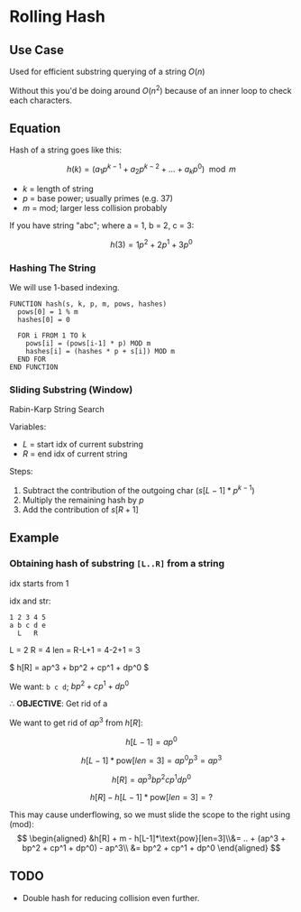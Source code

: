 # Rolling Hash

## Use Case

Used for efficient substring querying of a string $O(n)$

Without this you'd be doing around $O(n^2)$ because of an inner loop to check each characters.

## Equation

Hash of a string goes like this:

$$
h(k) = (a_1 p^{k-1} + a_2 p^{k-2} + ... + a_k p^0) \mod m
$$

- $k$ = length of string
- $p$ = base power; usually primes (e.g. 37)
- $m$ = mod; larger less collision probably

If you have string "abc"; where a = 1, b = 2, c = 3:

$$
h(3) = 1 p^2 + 2 p^1 + 3 p^0
$$

### Hashing The String

We will use 1-based indexing.

```
FUNCTION hash(s, k, p, m, pows, hashes)
  pows[0] = 1 % m
  hashes[0] = 0

  FOR i FROM 1 TO k
    pows[i] = (pows[i-1] * p) MOD m
    hashes[i] = (hashes * p + s[i]) MOD m
  END FOR
END FUNCTION
```

### Sliding Substring (Window)

Rabin-Karp String Search

Variables:

- $L$ = start idx of current substring
- $R$ = end idx of current string

Steps:

1. Subtract the contribution of the outgoing char ($s[L-1] * p^{k-1}$)
2. Multiply the remaining hash by $p$
3. Add the contribution of $s[R+1]$

## Example

### Obtaining hash of substring `[L..R]`  from a string

idx starts from 1

idx and str:

```
1 2 3 4 5
a b c d e
  L   R
```

L = 2
R = 4
len = R-L+1 = 4-2+1 = 3

$
h[R] = ap^3 + bp^2 + cp^1 + dp^0
$

We want: `b c d`; $bp^2 + cp^1 + dp^0$

$\therefore$ **OBJECTIVE**: Get rid of a

We want to get rid of $ap^3$ from $h[R]$:

$$
h[L-1] = a p^0
$$

$$
h[L-1] * \text{pow}[len=3] = ap^0 p^3 = ap^3
$$

$$
h[R] = ap^3 bp^2 cp^1 dp^0
$$

$$
h[R] - h[L-1]*\text{pow}[len=3] = ?
$$

This may cause underflowing, so we must slide the scope to the right using (mod):
$$
\begin{aligned}
&h[R] + m - h[L-1]*\text{pow}[len=3]\\&= .. + (ap^3 + bp^2 + cp^1 + dp^0) - ap^3\\
&= bp^2 + cp^1 + dp^0
\end{aligned}
$$

## TODO

- Double hash for reducing collision even further.